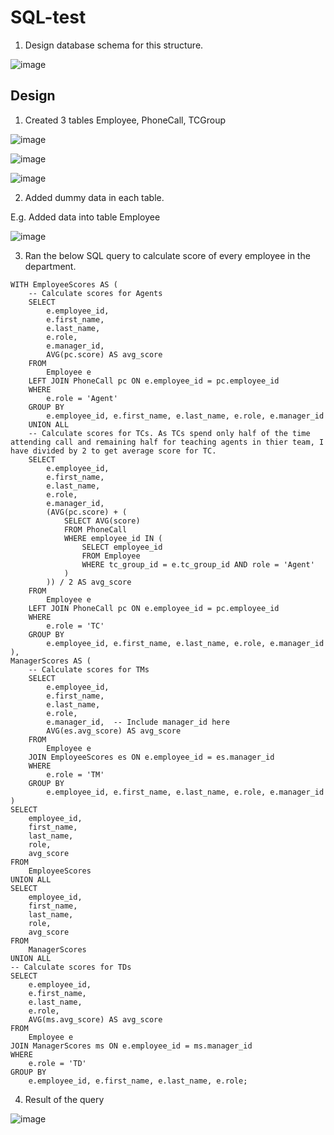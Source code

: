 # SQL-test

1. Design database schema for this structure.

![image](https://github.com/adityadeole24/SQL-test/assets/78893669/9f8a0f0d-7b57-46de-a882-121b14fea4e2)


## Design

1. Created 3 tables Employee, PhoneCall, TCGroup

![image](https://github.com/adityadeole24/SQL-test/assets/78893669/1c7705e7-02ea-4a26-905c-9e32cfb10a36)

![image](https://github.com/adityadeole24/SQL-test/assets/78893669/ba871409-7b32-4939-a5ba-47cd7124d88c)

![image](https://github.com/adityadeole24/SQL-test/assets/78893669/36e67e2e-c891-400b-9bcf-074186757d4f)


2. Added dummy data in each table.

E.g. Added data into table Employee

![image](https://github.com/adityadeole24/SQL-test/assets/78893669/b5b3af1e-820b-4f5a-a8ed-705bc85da799)


3. Ran the below SQL query to calculate score of every employee in the department.

```
WITH EmployeeScores AS (
    -- Calculate scores for Agents
    SELECT
        e.employee_id,
        e.first_name,
        e.last_name,
        e.role,
        e.manager_id, 
        AVG(pc.score) AS avg_score
    FROM
        Employee e
    LEFT JOIN PhoneCall pc ON e.employee_id = pc.employee_id
    WHERE
        e.role = 'Agent'
    GROUP BY
        e.employee_id, e.first_name, e.last_name, e.role, e.manager_id 
    UNION ALL
    -- Calculate scores for TCs. As TCs spend only half of the time attending call and remaining half for teaching agents in thier team, I have divided by 2 to get average score for TC. 
    SELECT
        e.employee_id,
        e.first_name,
        e.last_name,
        e.role,
        e.manager_id,
        (AVG(pc.score) + (
            SELECT AVG(score)
            FROM PhoneCall
            WHERE employee_id IN (
                SELECT employee_id
                FROM Employee
                WHERE tc_group_id = e.tc_group_id AND role = 'Agent'
            )
        )) / 2 AS avg_score
    FROM
        Employee e
    LEFT JOIN PhoneCall pc ON e.employee_id = pc.employee_id
    WHERE
        e.role = 'TC'
    GROUP BY
        e.employee_id, e.first_name, e.last_name, e.role, e.manager_id
),
ManagerScores AS (
    -- Calculate scores for TMs
    SELECT
        e.employee_id,
        e.first_name,
        e.last_name,
        e.role,
        e.manager_id,  -- Include manager_id here
        AVG(es.avg_score) AS avg_score
    FROM
        Employee e
    JOIN EmployeeScores es ON e.employee_id = es.manager_id
    WHERE
        e.role = 'TM'
    GROUP BY
        e.employee_id, e.first_name, e.last_name, e.role, e.manager_id  
)
SELECT
    employee_id,
    first_name,
    last_name,
    role,
    avg_score
FROM
    EmployeeScores
UNION ALL
SELECT
    employee_id,
    first_name,
    last_name,
    role,
    avg_score
FROM
    ManagerScores
UNION ALL
-- Calculate scores for TDs
SELECT
    e.employee_id,
    e.first_name,
    e.last_name,
    e.role,
    AVG(ms.avg_score) AS avg_score
FROM
    Employee e
JOIN ManagerScores ms ON e.employee_id = ms.manager_id  
WHERE
    e.role = 'TD'
GROUP BY
    e.employee_id, e.first_name, e.last_name, e.role;

```

4. Result of the query

![image](https://github.com/adityadeole24/SQL-test/assets/78893669/c2661984-d25d-4976-83ab-bdcacc58a797)




